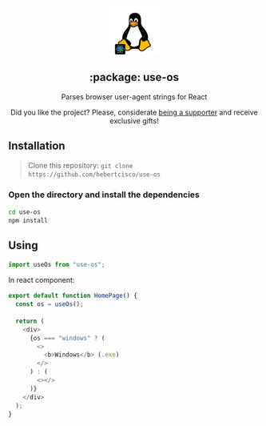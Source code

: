 <p align="center">
 <img width="100px" src="https://raw.githubusercontent.com/hebertcisco/use-os/master/.github/images/favicon512x512-linux.png" align="center" alt=":package: use-os" />
 <h2 align="center">:package: use-os</h2>
 <p align="center">Parses browser user-agent strings for React</p>
</p>

<p align="center">Did you like the project? Please, considerate <a href="https://github.com/hebertcisco/hebertcisco/blob/main/.github/patreon.md">being a supporter</a> and receive exclusive gifts!
 </p>

## Installation

> Clone this repository: `git clone https://github.com/hebertcisco/use-os`

### Open the directory and install the dependencies

```bash
cd use-os
npm install
```

## Using

```js
import useOs from "use-os";
```

In react component:

```js
export default function HomePage() {
  const os = useOs();

  return (
    <div>
      {os === "windows" ? (
        <>
          <b>Windows</b> (.exe)
        </>
      ) : (
        <></>
      )}
    </div>
  );
}
```
